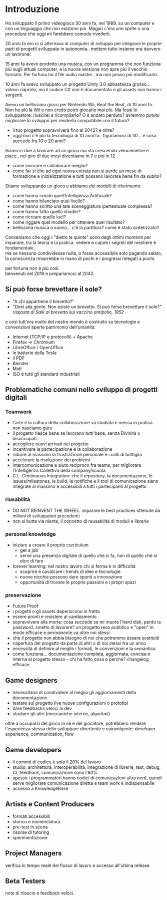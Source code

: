 # Introduzione

Ho sviluppato il primo videogioco 30 anni fa, nel 1989. su un computer e con un linguaggio che non esistono più. Magari c'era uno sprite o una procedura che oggi mi farebbero comodo rivederli.

20 anni fa ero ci si alternava al computer di sviluppo per integrare le proprie parti di progetti sviluppate in autonomia.. mettere tutto insieme era davvero un lavorone!

15 anni fa avevo prodotto una musica, con un programma che non funziona più sugli attuali computer, e la nuova versione non apre più il vecchio formato.
Per fortuna ho il file audio master.. ma non posso più modificarlo.

10 anni fa avevo sviluppato un progetto Unity 3.0 abbastanza grosso...
volevo riaprirlo, ma il codice C# non è documentato e gli assets non hanno i sorgenti.

Avevo un bellissimo gioco per Nintendo Wii, Beat the Beat, di 10 anni fa.
Non ho più la Wii e non credo potrò giocarlo mai più.  Ma fossi lo sviluppatore: riuscirei a ricompilarlo? O è andato perduto? avremmo potuto migliorare lo sviluppo per renderlo compatibile con il futuro?

- il tuo progetto sopravviverà fino al 2042? e oltre? 
- oggi non c'è più la tecnologia di 10 anni fa.. figuriamoci di 30 .. e cosa succede fra 10 o 20 anni?

Siamo in due a lavorare ad un gioco ma sta crescendo velocemetne e piace.. nel giro di due mesi diventiamo in 7 e poi in 12
- come lavorare e collaborare meglio?
- come far si che ad ogni nuova entrata non si perde un mese di formazione e inizializzatione e tutti possano lavorare bene fin da subito?

Stiamo sviluppando un gioco e abbiamo dei modelli di riferimento:
- come hanno creato quell'Intelligenza Artificiale?
- come hanno bilanciato quel livello?
- come hanno scritto una tale sceneggiatura ipertestuale complessa?
- come hanno fatto quello shader?
- come ricreare quelle luci?
- come riggare quel modello per ottenere quel risultato?
- bellissima musica o suono... c'è la partitura? come è stato sintetizzato?

Conveniamo che oggi i "dietro le quinte" sono degli ottimi momenti per imparare, tra la teoria e la pratica. vedere e capire i segreti del mestiere è fondamentale.  
ma se nessuno condividesse nulla, o fosse accessibile solo pagando salato, la conoscenza rimarrebbe in mano di pochi e i progressi relegati a pochi.

per fortuna non è più così.  
benvenuti nel 2019 e prepariamoci al 2042.  

## Si può forse brevettare il sole?
-  "A chi appartiene il brevetto?"
- "Direi alla gente. Non esiste un brevetto. Si può forse brevettare il sole?"
*risposta di Salk al brevetto sul vaccino antipolio, 1952*

e così tutt'ora molto del nostro mondo è costruito su tecnologie e convenzioni aperte patrimonio dell'umanità:
- Internet (TCP/IP e protocolli) + Apache
- Firefox -> Chromium
- LibreOffice / OpenOffice
- le batterie della Tesla
- il PDF
- Blender
- Midi
- ISO e tutti gli standard industriali

## Problematiche comuni nello sviluppo di progetti digitali

### Teamwork
- l'arte e la cultura della collaborazione va studiata e messa in pratica. non nasciamo guru
- il progetto riesce bene se lavorano _tutti_ bene, senza Divinità o disoccupati.
- accogliere nuovi arrivati nel progetto
- incentivare la partecipazione e la collaborazione
- ridurre al massimo la frustrazione personale e i colli di bottiglia
- accelerare la risoluzione dei problemi
- intercomunicazione e aiuto reciproco fra teams, per migliorare l'Intelligenza Collettiva della company/scuola
- C.I.: Continuous Integration: che il repository, la documentazione, le issues/milestones, le build, le notifiche e il tool di comunicazione siano integrate al massimo e accessibili a tutti i partecipanti al progetto

### riusabilità
- DO NOT REINVENT THE WHEEL: imparare le best practices ottenute da milioni di sviluppatori precedenti
- non si butta via niente, il concetto di reusabilità di moduli e librerie

### personal knowledge
- iniziare a creare il proprio curriculum
  - get a job
  - serve una presenza digitale di quello che si fa, non di quello che si dice di fare
- forever learning: nel nostro lavoro chi si ferma è in difficoltà
  - scoprire e cavalcare i trends di idee e tecnologie
  - nuove nicchie possono dare spunti a innovazione
  - opportunità di trovare le proprie passioni e i propri spazi

### preservazione
- Future Proof
- i progetti o gli assets deperiscono in fretta
- essere pronti e resistere al cambiamento
- sopravvivere alla morte: cosa succede se mi muore l'hard disk, perdo la password, smetto di lavorare? un progetto reso pubblico e "open" in modo efficace e permanente va oltre noi stessi
- che il progetto non abbia bisogno di noi che potremmo essere sostituiti
- riapertura del progetto da parte di altri o di noi stessi fra un anno
- necessità di definire al meglio i formati, le convenzioni e la semantica
- come funziona... documentazione completa, aggiornata, concisa e interna al progetto stesso - chi ha fatto cosa e perché? changelog efficace


## Game designers
- necessitano di condividere al meglio gli aggiornamenti della documentazione
- testare sul progetto live nuove configurazioni o prototipi
- dare feedbacks veloci ai dev
- studiare gli altri (meccaniche interne, algoritmi)

oltre a occuparsi del gioco in sé e del giocatore,
potrebbero rendere l'esperienza stessa dello sviluppare divertente e coinvolgente: developer experience, communication, flow

## Game developers
- il commit di codice è solo il 20% del lavoro
- studio, architettura, interoperabilità, integrazione di librerie, test, debug, CI, feedback, comunicazione sono l'80%
- spesso i programmatori hanno codici di comunicazioni ultra nerd, quindi serve migliorare comunicazione diretta e team work è indispensabile
- accesso a KnowledgeBase

## Artists e Content Producers
- formati accessibili
- storico e nomenclatura
- pre-test in scena
- risorse di tutoring
- sperimentazione

## Project Managers
verifica in tempo reale del flusso di lavoro e accesso all'ultima release

## Beta Testers
note di rilascio e feedback veloci.
